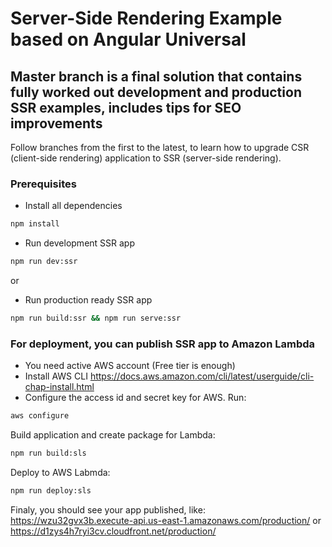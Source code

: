 # Server-Side Rendering Example based on Angular Universal  

## Master branch is a final solution that contains fully worked out development and production SSR examples, includes tips for SEO improvements  
Follow branches from the first to the latest, to learn how to upgrade CSR (client-side rendering) application to SSR (server-side rendering). 

### Prerequisites
- Install all dependencies
```bash
npm install
```

- Run development SSR app
```bash
npm run dev:ssr
```

or 

- Run production ready SSR app
```bash
npm run build:ssr && npm run serve:ssr
```

### For deployment, you can publish SSR app to Amazon Lambda
- You need active AWS account (Free tier is enough)
- Install AWS CLI
https://docs.aws.amazon.com/cli/latest/userguide/cli-chap-install.html
- Configure the access id and secret key for AWS. Run:
```bash
aws configure 
```

Build application and create package for Lambda:
```bash
npm run build:sls
```

Deploy to AWS Labmda:
```bash
npm run deploy:sls
```

Finaly, you should see your app published, like:
https://wzu32gvx3b.execute-api.us-east-1.amazonaws.com/production/
or
https://d1zys4h7ryi3cv.cloudfront.net/production/ 